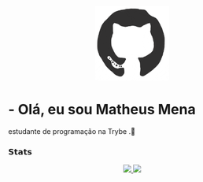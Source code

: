 <div align="center">
<img src="https://github.com/MatheusMena/MatheusMena/blob/main/octo.gif" alt="GitHub Logo" width="150" height="150" />
</div>

#     - Olá, eu sou Matheus Mena
  estudante de programação na Trybe .👋
### 𝗦𝘁𝗮𝘁𝘀
<div align="center">
  <a href="https://github.com/MatheusMena">
  <img height="180em" src="https://github-readme-stats.vercel.app/api?username=MatheusMena&show_icons=true&theme=dracula&include_all_commits=true&count_private=true&cache_seconds=1800"/>
  <img height="180em" src="https://github-readme-stats.vercel.app/api/top-langs/?username=MatheusMena&layout=compact&langs_count=7&theme=dracula&cache_seconds=1800"/>
